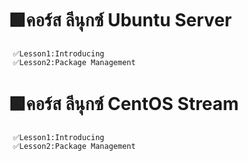 # 🟩คอร์ส ลีนุกซ์ Ubuntu Server
     ✅Lesson1:Introducing
     ✅Lesson2:Package Management

# 🟩คอร์ส ลีนุกซ์ CentOS Stream
     ✅Lesson1:Introducing
     ✅Lesson2:Package Management
